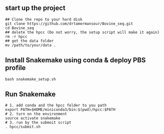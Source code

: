 ## start up the project 
```
## Clone the repo to your hard disk
git clone https://github.com/drtamermansour/Bovine_seq.git
cd Bovine_seq
## delete the hpcc (Do not worry, the setup script will make it again)
rm -r hpcc
## get the data folder 
mv /path/to/your/data . 
```

## Install Snakemake using conda & deploy PBS profile
```
bash snakemake_setup.sh 
```

## Run Snakemake
```
# 1. add conda and the hpcc folder to you path
export PATH=$HOME/miniconda3/bin:$(pwd)/hpcc:$PATH
# 2. turn on the environment
source activate snakemake
# 3. run by the submoit script
. hpcc/submit.sh
```
